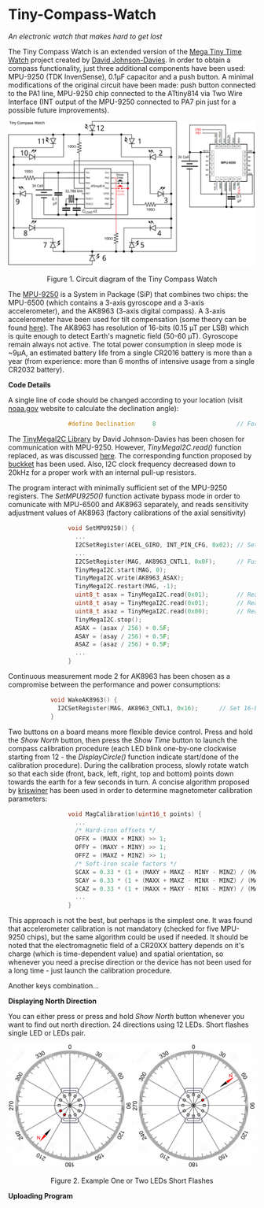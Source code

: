# Tiny-Compass-Watch
*An electronic watch that makes hard to get lost*

The Tiny Compass Watch is an extended version of the [Mega Tiny Time Watch](https://github.com/technoblogy/mega-tiny-time-watch/) project created by [David Johnson-Davies](https://github.com/technoblogy). In order to obtain a compass functionality, just three additional components have been used: MPU-9250 (TDK InvenSense), 0.1µF capacitor and a push button. A minimal modifications of the original circuit have been made: push button connected to the PA1 line, MPU-9250 chip connected to the ATtiny814 via Two Wire Interface (INT output of the MPU-9250 connected to PA7 pin just for a possible future improvements).

![Circuit of the Tiny Compass Watch](figures/circuit.png)
<p align="center">Figure 1. Circuit diagram of the Tiny Compass Watch

  The [MPU-9250](https://invensense.tdk.com/products/motion-tracking/9-axis/mpu-9250/) is a System in Package (SiP) that combines two chips: the MPU-6500 (which contains a 3-axis gyroscope and a 3-axis accelerometer), and the AK8963 (3-axis digital compass). A 3-axis accelerometer have been used for tilt compensation (some theory can be found [here](https://ieeexplore.ieee.org/abstract/document/838300)). The AK8963 has resolution of 16-bits (0.15 µT per LSB) which is quite enough to detect Earth's magnetic field (50-60 µT). Gyroscope remain always not active. The total power consumption in sleep mode is ~9µA, an estimated battery life from a single CR2016 battery is more than a year (from experience: more than 6 months of intensive usage from a single CR2032 battery).
  
  **Code Details**
  
  A single line of code should be changed according to your location (visit [noaa.gov](https://www.ngdc.noaa.gov/geomag/calculators/magcalc.shtml#declination) website to calculate the declination angle):
  ```C++
                   #define Declination     8                       // For Kyiv, Ukraine ~ +8 deg (2022 year)
```
  The [TinyMegaI2C Library](https://github.com/technoblogy/tiny-mega-i2c) by David Johnson-Davies has been chosen for communication with MPU-9250. However, *TinyMegaI2C.read()* function replaced, as was discussed [here](https://github.com/technoblogy/tiny-mega-i2c/issues/3). The corresponding function proposed by [buckket](https://gist.github.com/buckket/09619e6cdc5dee056d41bfb57065db81) has been used. Also, I2C clock frequency decreased down to 20kHz for a proper work with an internal pull-up resistors.
  
  The program interact with minimally sufficient set of the MPU-9250 registers. The *SetMPU9250()* function activate bypass mode in order to comunicate with MPU-6500 and AK8963 separately, and reads sensitivity adjustment values of AK8963 (factory calibrations of the axial sensitivity)
  ```C++
                   void SetMPU9250() {
                     ...
                     I2CSetRegister(ACEL_GIRO, INT_PIN_CFG, 0x02); // Set bypass enable bit
                     ...
                     I2CSetRegister(MAG, AK8963_CNTL1, 0x0F);      // Fuse ROM access mode
                     TinyMegaI2C.start(MAG, 0);
                     TinyMegaI2C.write(AK8963_ASAX);
                     TinyMegaI2C.restart(MAG, -1);
                     uint8_t asax = TinyMegaI2C.read(0x01);        // Read x-axis sensitivity adjustment value
                     uint8_t asay = TinyMegaI2C.read(0x01);        // Read y-axis sensitivity adjustment value
                     uint8_t asaz = TinyMegaI2C.read(0x00);        // Read z-axis sensitivity adjustment value
                     TinyMegaI2C.stop();
                     ASAX = (asax / 256) + 0.5F;
                     ASAY = (asay / 256) + 0.5F;
                     ASAZ = (asaz / 256) + 0.5F;
                     ...
                   }
```
  Continuous measurement mode 2 for AK8963 has been chosen as a compromise between the performance and power consumptions:
   ```C++
               void WakeAK8963() {
                 I2CSetRegister(MAG, AK8963_CNTL1, 0x16);      // Set 16-bit output, Continuous measurement mode 2 (100Hz rate)
               }
```
  
  Two buttons on a board means more flexible device control. Press and hold the *Show North* button, then press the *Show Time* button to launch the compass calibration procedure (each LED blink one-by-one clockwise starting from 12 - the *DisplayCircle()* function indicate start/done of the calibration procedure). During the calibration process, slowly rotate watch so that each side (front, back, left, right, top and bottom) points down towards the earth for a few seconds in turn. A concise algorithm proposed by [kriswiner](https://github.com/kriswiner/MPU6050/wiki/Simple-and-Effective-Magnetometer-Calibration) has been used in order to determine magnetometer calibration parameters:
  ```C++
                   void MagCalibration(uint16_t points) {
                     ...
                     /* Hard-iron offsets */
                     OFFX = (MAXX + MINX) >> 1;                           
                     OFFY = (MAXY + MINY) >> 1;
                     OFFZ = (MAXZ + MINZ) >> 1;
                     /* Soft-iron scale factors */
                     SCAX = 0.33 * (1 + (MAXY + MAXZ - MINY - MINZ) / (MAXX - MINX));
                     SCAY = 0.33 * (1 + (MAXX + MAXZ - MINX - MINZ) / (MAXY - MINY));
                     SCAZ = 0.33 * (1 + (MAXX + MAXY - MINX - MINY) / (MAXZ - MINZ));
                     ...
                   }
```
  
  This approach is not the best, but perhaps is the simplest one. It was found that accelerometer calibration is not mandatory (checked for five MPU-9250 chips), but the same algorithm could be used if needed. It should be noted that the electromagnetic field of a CR20XX battery depends on it's charge (which is time-dependent value) and spatial orientation, so whenever you need a precise direction or the device has not been used for a long time - just launch the calibration procedure.
  
  Another keys combination...

  **Displaying North Direction**
  
  You can either press or press and hold *Show North* button whenever you want to find out north direction. 24 directions using 12 LEDs. Short flashes single LED or LEDs pair.
  
![Circuit of the Tiny Compass Watch](figures/north_show_example.png)
<p align="center">Figure 2. Example One or Two LEDs Short Flashes
  
  **Uploading Program**
